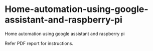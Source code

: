 # Home-automation-using-google-assistant-and-raspberry-pi
Home automation using google assistant and raspberry pi

Refer PDF report for instructions.  
